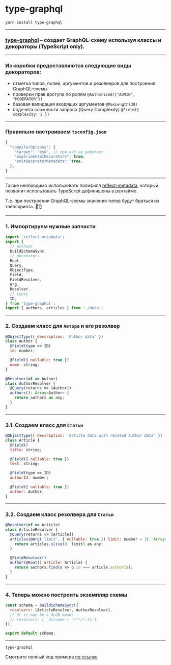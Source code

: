 # type-graphql

`yarn install type-graphql`

-----

### [type-graphql](https://github.com/19majkel94/type-graphql) – создает GraphQL-схему используя классы и декораторы (TypeScript only).

-----

### Из коробки предоставляются следующие виды декораторов:

- отметка типов, полей, аргументов и резолверов для построения GraphQL-схемы
- проверки прав доступа по ролям `@Authorized(["ADMIN", "MODERATOR"])`
- базовая валидация входящих аргументов `@MaxLength(30)`
- подсчета сложности запроса (Query Complexity) `@Field({ complexity: 2 })`

-----

### Правильно настраиваем `tsconfig.json`

```js
{
  "compilerOptions": {
    "target": "es6", // при es5 не работает
    "experimentalDecorators": true,
    "emitDecoratorMetadata": true,
  },
}

```

-----

Также необходимо использовать полифилл [reflect-metadata](https://github.com/rbuckton/reflect-metadata), который позволит использовать TypeScript дефинишены в рантайме.

Т.е. при построении GraphQL-схемы значения типов будут браться из тайпскрипта. 💪👌

-----

### 1. Импортируем нужные запчасти

```js
import 'reflect-metadata';
import {
  // methods
  buildSchemaSync,
  // decorators
  Root,
  Query,
  ObjectType,
  Field,
  FieldResolver,
  Arg,
  Resolver,
  // types
  ID,
} from 'type-graphql';
import { authors, articles } from './data';

```

<span class="fragment" data-code-focus="1" />
<span class="fragment" data-code-focus="3-4" />
<span class="fragment" data-code-focus="5-12" />
<span class="fragment" data-code-focus="13-14" />

-----

### 2. Cоздаем класс для `Автора` и его резолвер

<div class="code-500">

```js
@ObjectType({ description: 'Author data' })
class Author {
  @Field(type => ID)
  id: number;

  @Field({ nullable: true })
  name: string;
}

@Resolver(of => Author)
class AuthorResolver {
  @Query(returns => [Author])
  authors(): Array<Author> {
    return authors as any;
  }
}

```

</div>

<span class="fragment" data-code-focus="2,4,7,8" />
<span class="fragment" data-code-focus="1,3,6" />

<span class="fragment" data-code-focus="10-16" />

-----

### 3.1. Cоздаем класс для `Статьи`

<div class="code-500">

```js
@ObjectType({ description: 'Article data with related Author data' })
class Article {
  @Field()
  title: string;

  @Field({ nullable: true })
  text: string;

  @Field(type => ID)
  authorId: number;

  @Field({ nullable: true })
  author: Author;
}

```

</div>

<span class="fragment" data-code-focus="13" />

-----

### 3.2. Cоздаем класс резолвера для `Статьи`

<div class="code-500">

```js
@Resolver(of => Article)
class ArticleResolver {
  @Query(returns => [Article])
  articles(@Arg('limit', { nullable: true }) limit: number = 3): Array<Article> {
    return articles.slice(0, limit) as any;
  }

  @FieldResolver()
  author(@Root() article: Article) {
    return authors.find(o => o.id === article.authorId);
  }
}

```

</div>

<span class="fragment" data-code-focus="3-6" />
<span class="fragment" data-code-focus="8-11" />

-----

### 4. Теперь можно построить экземпляр схемы

```js
const schema = buildSchemaSync({
  resolvers: [ArticleResolver, AuthorResolver],
  // Or it may be a GLOB mask:
  // resolvers: [__dirname + '/**/*.ts'],
});

export default schema;

```

<span class="fragment" data-code-focus="2" />
<span class="fragment" data-code-focus="4" />

-----

`type-graphql`

Смотрите полный код примера [по ссылке](https://github.com/nodkz/conf-talks/blob/master/articles/graphql/schema-build-ways/type-graphql.ts)
